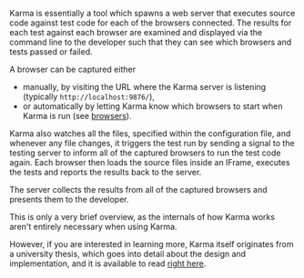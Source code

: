 Karma is essentially a tool which spawns a web server that executes source code against test code for each of the browsers connected.
The results for each test against each browser are examined and displayed via the command line to the developer
such that they can see which browsers and tests passed or failed.

A browser can be captured either
- manually, by visiting the URL where the Karma server is listening (typically `http://localhost:9876/`),
- or automatically by letting Karma know which browsers to start when Karma is run (see [browsers]).

Karma also watches all the files, specified within the configuration file, and whenever any file changes, it triggers the test run by
sending a signal to the testing server to inform all of the captured browsers to run the test code again.
Each browser then loads the source files inside an IFrame, executes the tests and reports the results back to the server.

The server collects the results from all of the captured browsers and presents them to the developer.

This is only a very brief overview, as the internals of how Karma works aren't entirely necessary when using Karma.

However, if you are interested in learning more, Karma itself originates from a university thesis, which goes into detail about the design
and implementation, and it is available to read [right here].

[right here]: https://github.com/karma-runner/karma/raw/master/thesis.pdf
[browsers]: ../config/browsers.html

